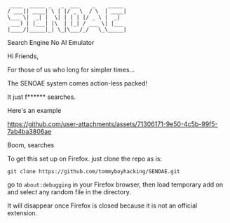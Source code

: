 ```

 ____  _____ _   _  ___    _    _____ 
/ ___|| ____| \ | |/ _ \  / \  | ____|
\___ \|  _| |  \| | | | |/ _ \ |  _|  
 ___) | |___| |\  | |_| / ___ \| |___ 
|____/|_____|_| \_|\___/_/   \_\_____|

```
Search Engine No AI Emulator


Hi Friends, 

For those of us who long for simpler times...

The SENOAE system comes action-less packed!

It just f****** searches.

Here's an example 


https://github.com/user-attachments/assets/71306171-9e50-4c5b-99f5-7ab4ba3806ae


Boom, searches

To get this set up on Firefox. just clone the repo as is: 

```
git clone https://github.com/tommyboyhacking/SENOAE.git
```

go to `about:debugging` in your Firefox browser, then load temporary add on and select any random file in the directory. 

It will disappear once Firefox is closed because it is not an official extension. 
